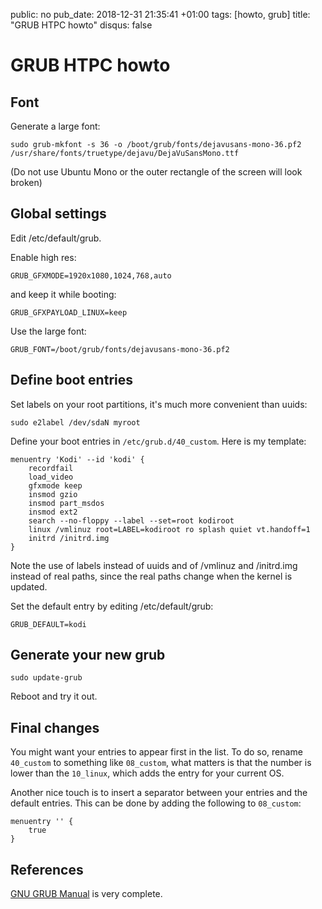 public: no
pub_date: 2018-12-31 21:35:41 +01:00
tags: [howto, grub]
title: "GRUB HTPC howto"
disqus: false

# GRUB HTPC howto

## Font

Generate a large font:

    sudo grub-mkfont -s 36 -o /boot/grub/fonts/dejavusans-mono-36.pf2 /usr/share/fonts/truetype/dejavu/DejaVuSansMono.ttf

(Do not use Ubuntu Mono or the outer rectangle of the screen will look broken)

## Global settings

Edit /etc/default/grub.

Enable high res:

    GRUB_GFXMODE=1920x1080,1024,768,auto

and keep it while booting:

    GRUB_GFXPAYLOAD_LINUX=keep

Use the large font:

    GRUB_FONT=/boot/grub/fonts/dejavusans-mono-36.pf2

## Define boot entries

Set labels on your root partitions, it's much more convenient than uuids:

    sudo e2label /dev/sdaN myroot

Define your boot entries in `/etc/grub.d/40_custom`. Here is my template:

    menuentry 'Kodi' --id 'kodi' {
        recordfail
        load_video
        gfxmode keep
        insmod gzio
        insmod part_msdos
        insmod ext2
        search --no-floppy --label --set=root kodiroot
        linux /vmlinuz root=LABEL=kodiroot ro splash quiet vt.handoff=1
        initrd /initrd.img
    }

Note the use of labels instead of uuids and of /vmlinuz and /initrd.img instead
of real paths, since the real paths change when the kernel is updated.

Set the default entry by editing /etc/default/grub:

    GRUB_DEFAULT=kodi

## Generate your new grub

    sudo update-grub

Reboot and try it out.

## Final changes

You might want your entries to appear first in the list. To do so, rename
`40_custom` to something like `08_custom`, what matters is that the number is
lower than the `10_linux`, which adds the entry for your current OS.

Another nice touch is to insert a separator between your entries and the
default entries. This can be done by adding the following to `08_custom`:

    menuentry '' {
        true
    }

## References

[GNU GRUB Manual][manual] is very complete.

[manual]: https://www.gnu.org/software/grub/manual/grub/html_node/index.html
